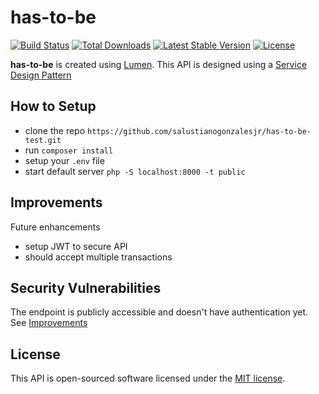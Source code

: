 # has-to-be

[![Build Status](https://travis-ci.org/laravel/lumen-framework.svg)](https://travis-ci.org/laravel/lumen-framework)
[![Total Downloads](https://img.shields.io/packagist/dt/laravel/framework)](https://packagist.org/packages/laravel/lumen-framework)
[![Latest Stable Version](https://img.shields.io/packagist/v/laravel/framework)](https://packagist.org/packages/laravel/lumen-framework)
[![License](https://img.shields.io/packagist/l/laravel/framework)](https://packagist.org/packages/laravel/lumen-framework)

**has-to-be** is created using [Lumen](https://lumen.laravel.com/docs). This API is designed using a [Service Design Pattern](https://blackdeerdev.com/laravel-services-pattern/)

## How to Setup
- clone the repo `https://github.com/salustianogonzalesjr/has-to-be-test.git`
- run `composer install`
- setup your `.env` file
- start default server `php -S localhost:8000 -t public`

## Improvements
Future enhancements 
- setup JWT to secure API
- should accept multiple transactions

## Security Vulnerabilities

The endpoint is publicly accessible and doesn't have authentication yet. See [Improvements](https://github.com/salustianogonzalesjr/has-to-be-test#improvements)
## License

This API is open-sourced software licensed under the [MIT license](https://opensource.org/licenses/MIT).



